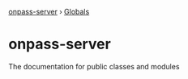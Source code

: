 [onpass-server](README.md) › [Globals](globals.md)

# onpass-server

The documentation for public classes and modules
